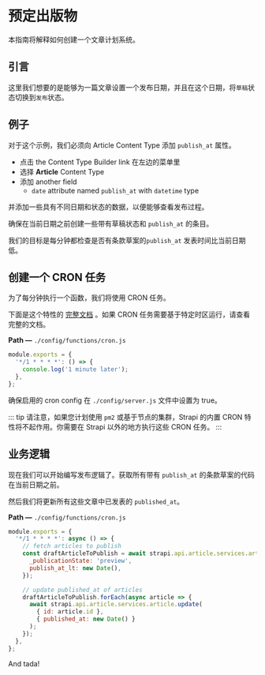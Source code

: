 # 预定出版物

本指南将解释如何创建一个文章计划系统。

## 引言

这里我们想要的是能够为一篇文章设置一个发布日期，并且在这个日期，将`草稿`状态切换到`发布`状态。

## 例子

对于这个示例，我们必须向 Article Content Type 添加 `publish_at` 属性。

- 点击 the Content Type Builder link 在左边的菜单里
- 选择 **Article** Content Type
- 添加 another field
  - `date` attribute named `publish_at` with `datetime` type

并添加一些具有不同日期和状态的数据，以便能够查看发布过程。

确保在当前日期之前创建一些带有草稿状态和 `publish_at` 的条目。

我们的目标是每分钟都检查是否有条款草案的`publish_at` 发表时间比当前日期低。

## 创建一个 CRON 任务

为了每分钟执行一个函数，我们将使用 CRON 任务。

下面是这个特性的 [完整文档](/developer-docs/latest/setup-deployment-guides/configurations.md#cron-tasks) 。如果 CRON 任务需要基于特定时区运行，请查看完整的文档。

**Path —** `./config/functions/cron.js`

```js
module.exports = {
  '*/1 * * * *': () => {
    console.log('1 minute later');
  },
};
```

确保启用的 cron config 在 `./config/server.js` 文件中设置为 true。

::: tip
请注意，如果您计划使用 `pm2` 或基于节点的集群，Strapi 的内置 CRON 特性将不起作用。你需要在 Strapi 以外的地方执行这些 CRON 任务。
:::

## 业务逻辑

现在我们可以开始编写发布逻辑了。获取所有带有 `publish_at` 的条款草案的代码在当前日期之前。

然后我们将更新所有这些文章中已发表的 `published_at`。

**Path —** `./config/functions/cron.js`

```js
module.exports = {
  '*/1 * * * *': async () => {
    // fetch articles to publish
    const draftArticleToPublish = await strapi.api.article.services.article.find({
      _publicationState: 'preview',
      publish_at_lt: new Date(),
    });

    // update published_at of articles
    draftArticleToPublish.forEach(async article => {
      await strapi.api.article.services.article.update(
        { id: article.id },
        { published_at: new Date() }
      );
    });
  },
};
```

And tada!
